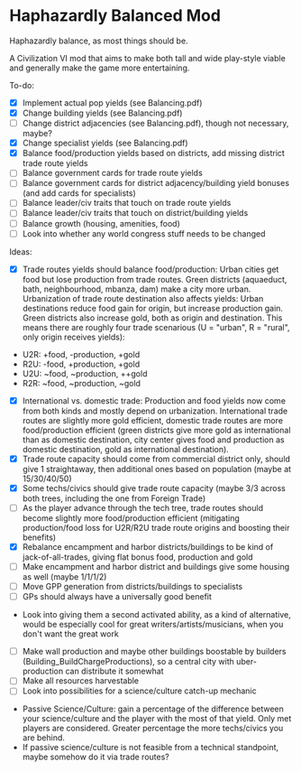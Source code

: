 # Haphazardly Balanced Mod

Haphazardly balance, as most things should be.

A Civilization VI mod that aims to make both tall and wide play-style viable and generally make the game more entertaining.

To-do:
- [x] Implement actual pop yields (see Balancing.pdf)
- [x] Change building yields (see Balancing.pdf)
- [ ] Change district adjacencies (see Balancing.pdf), though not necessary, maybe?
- [x] Change specialist yields (see Balancing.pdf)
- [x] Balance food/production yields based on districts, add missing district trade route yields
- [ ] Balance government cards for trade route yields
- [ ] Balance government cards for district adjacency/building yield bonuses (and add cards for specialists)
- [ ] Balance leader/civ traits that touch on trade route yields
- [ ] Balance leader/civ traits that touch on district/building yields
- [ ] Balance growth (housing, amenities, food)
- [ ] Look into whether any world congress stuff needs to be changed

Ideas:
- [x] Trade routes yields should balance food/production: Urban cities get food but lose production from trade routes. Green districts (aquaeduct, bath, neighbourhood, mbanza, dam) make a city more urban. Urbanization of trade route destination also affects yields: Urban destinations reduce food gain for origin, but increase production gain. Green districts also increase gold, both as origin and destination. This means there are roughly four trade scenarious (U = "urban", R = "rural", only origin receives yields):
 - U2R: +food, -production,  +gold
 - R2U: -food, +production,  +gold
 - U2U: ~food, ~production, ++gold
 - R2R: ~food, ~production,  ~gold
- [x] International vs. domestic trade: Production and food yields now come from both kinds and mostly depend on urbanization. International trade routes are slightly more gold efficient, domestic trade routes are more food/production efficient (green districts give more gold as international than as domestic destination, city center gives food and production as domestic destination, gold as international destination).
- [x] Trade route capacity should come from commercial district only, should give 1 straightaway, then additional ones based on population (maybe at 15/30/40/50)
- [x] Some techs/civics should give trade route capacity (maybe 3/3 across both trees, including the one from Foreign Trade)
- [ ] As the player advance through the tech tree, trade routes should become slightly more food/production efficient (mitigating production/food loss for U2R/R2U trade route origins and boosting their benefits)
- [x] Rebalance encampment and harbor districts/buildings to be kind of jack-of-all-trades, giving flat bonus food, production and gold
- [ ] Make encampment and harbor district and buildings give some housing as well (maybe 1/1/1/2)
- [ ] Move GPP generation from districts/buildings to specialists
- [ ] GPs should always have a universally good benefit
 - Look into giving them a second activated ability, as a kind of alternative, would be especially cool for great writers/artists/musicians, when you don't want the great work
- [ ] Make wall production and maybe other buildings boostable by builders (Building_BuildChargeProductions), so a central city with uber-production can distribute it somewhat
- [ ] Make all resources harvestable
- [ ] Look into possibilities for a science/culture catch-up mechanic
 - Passive Science/Culture: gain a percentage of the difference between your science/culture and the player with the most of that yield. Only met players are considered. Greater percentage the more techs/civics you are behind.
 - If passive science/culture is not feasible from a technical standpoint, maybe somehow do it via trade routes?